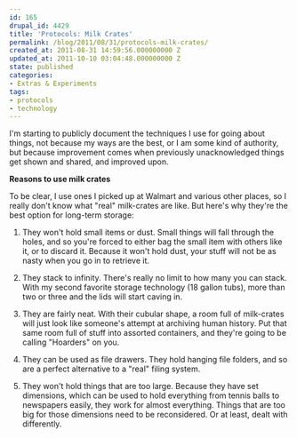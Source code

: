 ```yaml
---
id: 165
drupal_id: 4429
title: 'Protocols: Milk Crates'
permalink: /blog/2011/08/31/protocols-milk-crates/
created_at: 2011-08-31 14:59:56.000000000 Z
updated_at: 2011-10-10 03:04:48.000000000 Z
state: published
categories:
- Extras & Experiments
tags:
- protocols
- technology
---
```

I'm starting to publicly document the techniques I use for going about things, not because my ways are the best, or I am some kind of authority, but because improvement comes when previously unacknowledged things get shown and shared, and improved upon.

**Reasons to use milk crates**

To be clear, I use ones I picked up at Walmart and various other places, so I really don't know what "real" milk-crates are like. But here's why they're the best option for long-term storage:

1. They won't hold small items or dust. Small things will fall through the holes, and so you're forced to either bag the small item with others like it, or to discard it. Because it won't hold dust, your stuff will not be as nasty when you go in to retrieve it.

2. They stack to infinity. There's really no limit to how many you can stack. With my second favorite storage technology (18 gallon tubs), more than two or three and the lids will start caving in.

3. They are fairly neat. With their cubular shape, a room full of milk-crates will just look like someone's attempt at archiving human history. Put that same room full of stuff into assorted containers, and they're going to be calling "Hoarders" on you.

4. They can be used as file drawers. They hold hanging file folders, and so are a perfect alternative to a "real" filing system. 

5. They won't hold things that are too large. Because they have set dimensions, which can be used to hold everything from tennis balls to newspapers easily, they work for almost everything. Things that are too big for those dimensions need to be reconsidered. Or at least, dealt with differently.
